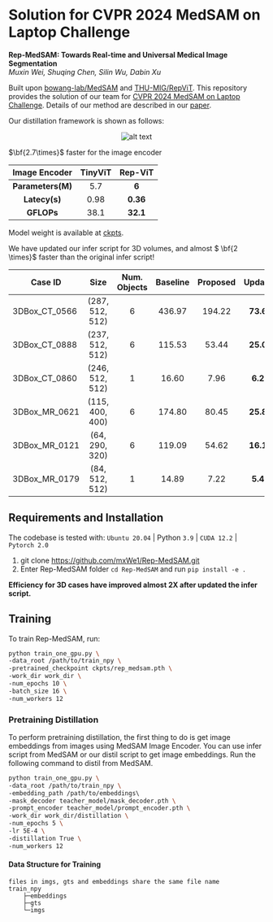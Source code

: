 # Solution for CVPR 2024 MedSAM on Laptop Challenge

**Rep-MedSAM: Towards Real-time and Universal Medical Image Segmentation** \
*Muxin Wei, Shuqing Chen, Silin Wu, Dabin Xu*



Built upon [bowang-lab/MedSAM](https://github.com/bowang-lab/MedSAM/tree/LiteMedSAM) and [THU-MIG/RepViT](https://github.com/THU-MIG/RepViT/tree/main/model). This repository provides the solution of our team for [CVPR 2024 MedSAM on Laptop Challenge](https://www.codabench.org/competitions/1847/#/pages-tab). Details of our method are described in our [paper]().

Our distillation framework is shown as follows:
<center>

![alt text](example/framework.png)

</center>


$\bf{2.7\times}$ faster for the image encoder

| **Image Encoder** | **TinyViT** | **Rep-ViT** |
|:-----------------:|:-----------:|:-----------:|
| **Parameters(M)** |     5.7     |    **6**    |
|   **Latecy(s)**   |     0.98    |   **0.36**  |
|     **GFLOPs**    |     38.1    |   **32.1**  |


Model weight is available at [ckpts](./ckpts).

We have updated our infer script for 3D volumes, and almost $ \bf{2 \times}$ faster than the original infer script!

| Case ID                 |       Size      | Num. Objects | Baseline | Proposed |  Updated  |
|-------------------------|:---------------:|:------------:|:--------:|:--------:|:---------:|
| 3DBox\_CT\_0566         | (287, 512, 512) |       6      |  436.97  |  194.22  | **73.64** |
| 3DBox\_CT\_0888         | (237, 512, 512) |       6      |  115.53  |   53.44  | **25.09** |
| 3DBox\_CT\_0860         | (246, 512, 512) |       1      |   16.60  |   7.96   |  **6.24** |
| 3DBox\_MR\_0621         | (115, 400, 400) |       6      |  174.80  |   80.45  | **25.81** |
| 3DBox\_MR\_0121         |  (64, 290, 320) |       6      |  119.09  |   54.62  | **16.16** |
| 3DBox\_MR\_0179         |  (84, 512, 512) |       1      |   14.89  |   7.22   |  **5.44** |

## Requirements and Installation

The codebase is tested with: `Ubuntu 20.04` | Python `3.9` | `CUDA 12.2` | `Pytorch 2.0`

1. git clone https://github.com/mxWe1/Rep-MedSAM.git
2. Enter Rep-MedSAM folder `cd Rep-MedSAM` and run `pip install -e .`


**Efficiency for 3D cases have improved almost 2X after updated the infer script.**

## Training

To train Rep-MedSAM, run:
```bash
python train_one_gpu.py \
-data_root /path/to/train_npy \
-pretrained_checkpoint ckpts/rep_medsam.pth \
-work_dir work_dir \
-num_epochs 10 \
-batch_size 16 \
-num_workers 12 
```
### Pretraining Distillation

To perform pretraining distillation, the first thing to do is get image embeddings from images using MedSAM Image Encoder.
You can use infer script from MedSAM or our distil script to get image embeddings.
Run the following command to distil from MedSAM.

```bash
python train_one_gpu.py \
-data_root /path/to/train_npy \
-embedding_path /path/to/embeddings\ 
-mask_decoder teacher_model/mask_decoder.pth \ 
-prompt_encoder teacher_model/prompt_encoder.pth \
-work_dir work_dir/distillation \
-num_epochs 5 \
-lr 5E-4 \ 
-distillation True \
-num_workers 12 
```

#### Data Structure for Training
    files in imgs, gts and embeddings share the same file name
    train_npy
        ├─embeddings
        ├─gts
        └─imgs
